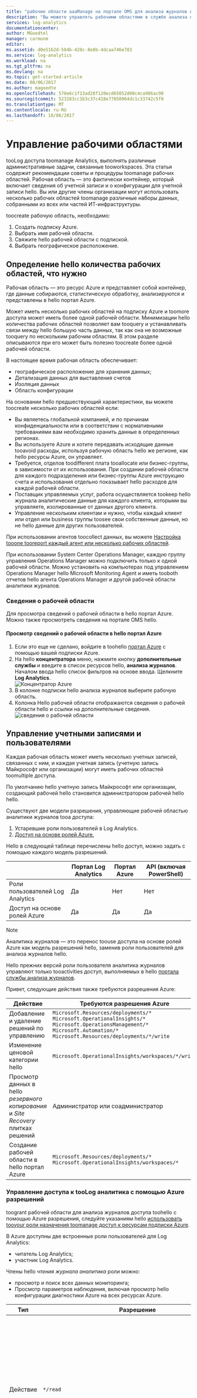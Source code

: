 ```yaml
---
title: "рабочие области aaaManage на портале OMS для анализа журналов Azure и hello | Документы Microsoft"
description: "Вы можете управлять рабочими областями в службе анализа журналов Azure и hello портал OMS с помощью разнообразных административных задач для пользователей, учетные записи, рабочие области и учетных записей Azure."
services: log-analytics
documentationcenter: 
author: MGoedtel
manager: carmonm
editor: 
ms.assetid: d0e5162d-584b-428c-8e8b-4dcaa746e783
ms.service: log-analytics
ms.workload: na
ms.tgt_pltfrm: na
ms.devlang: na
ms.topic: get-started-article
ms.date: 08/06/2017
ms.author: magoedte
ms.openlocfilehash: 570e6c1f13ad28f120ecd65052d00c4ca986ac98
ms.sourcegitcommit: 523283cc1b3c37c428e77850964dc1c33742c5f0
ms.translationtype: MT
ms.contentlocale: ru-RU
ms.lasthandoff: 10/06/2017
---
```

# <a name="manage-workspaces"></a>Управление рабочими областями

tooLog доступа toomanage Analytics, выполнять различные административные задачи, связанные tooworkspaces. Эта статья содержит рекомендации советы и процедуры toomanage рабочих областей. Рабочая область — это фактически контейнер, который включает сведения об учетной записи и о конфигурации для учетной записи hello. Вы или другие члены организации могут использовать несколько рабочих областей toomanage различные наборы данных, собранными из всех или частей ИТ-инфраструктуры.

toocreate рабочую область, необходимо:

1. Создать подписку Azure.
2. Выбрать имя рабочей области.
3. Свяжите hello рабочей области с подпиской.
4. Выбрать географическое расположение.

## <a name="determine-hello-number-of-workspaces-you-need"></a>Определение hello количества рабочих областей, что нужно
Рабочая область — это ресурс Azure и представляет собой контейнер, где данные собираются, статистическую обработку, анализируются и представлены в hello портал Azure.

Может иметь несколько рабочих областей на подписку Azure и toomore доступа может иметь более одной рабочей области. Минимизации hello количества рабочих областей позволяет вам tooquery и устанавливать связи между hello большую часть данных, так как она не возможные tooquery по нескольким рабочим областям. В этом разделе описываются при его может быть полезно toocreate более одной рабочей области.

В настоящее время рабочая область обеспечивает:

* географическое расположение для хранения данных;
* Детализация данных для выставления счетов
* Изоляция данных
* Область конфигурации

На основании hello предшествующий характеристики, вы можете toocreate несколько рабочих областей если:

* Вы являетесь глобальной компанией, и по причинам конфиденциальности или в соответствии с нормативными требованиями вам необходимо хранить данные в определенных регионах.
* Вы используете Azure и хотите передавать исходящие данные tooavoid расходы, используя рабочую область hello же регионе, как hello ресурсы Azure, он управляет.
* Требуется, отделов toodifferent плата tooallocate или бизнес-группы, в зависимости от их использования. При создании рабочей области для каждого подразделения или бизнес-группы Azure инструкцию счета и использования отдельно показывает hello расходов для каждой рабочей области.
* Поставщик управляемых услуг, работа осуществляется tookeep hello журнала аналитические данные для каждого клиента, которыми вы управляете, изолированные от данных другого клиента.
* Управление нескольким клиентам и нужно, чтобы каждый клиент или отдел или business группы toosee свои собственные данные, но не hello данные для других пользователей.

При использовании агентов toocollect данных, вы можете [Настройка tooone tooreport каждый агент или несколько рабочих областей](log-analytics-windows-agents.md).

При использовании System Center Operations Manager, каждую группу управления Operations Manager можно подключить только к одной рабочей области. Можно установить на компьютерах под управлением Operations Manager hello Microsoft Monitoring Agent и иметь tooboth отчетов hello агента Operations Manager и другой рабочей области аналитики журналов.

### <a name="workspace-information"></a>Сведения о рабочей области

Для просмотра сведений о рабочей области в hello портал Azure. Можно также просмотреть сведения на портале OMS hello.

#### <a name="view-workspace-information-in-hello-azure-portal"></a>Просмотр сведений о рабочей области в hello портал Azure

1. Если это еще не сделано, войдите в toohello [портал Azure](https://portal.azure.com) с помощью вашей подписки Azure.
2. На hello **концентратора** меню, нажмите кнопку **дополнительные службы** и введите в список ресурсов hello, **анализа журналов**. Началом ввода hello список фильтров на основе ввода. Щелкните **Log Analytics**.  
    ![Концентратор Azure](./media/log-analytics-manage-access/hub.png)  
3. В колонке подписки hello анализа журналов выберите рабочую область.
4. Колонка Hello рабочей области отображаются сведения о рабочей области hello и ссылки на дополнительные сведения.  
    ![сведения о рабочей области](./media/log-analytics-manage-access/workspace-details.png)  


## <a name="manage-accounts-and-users"></a>Управление учетными записями и пользователями
Каждая рабочая область может иметь несколько учетных записей, связанных с ним, и каждая учетная запись (учетную запись Майкрософт или организации) могут иметь рабочих областей toomultiple доступа.

По умолчанию hello учетную запись Майкрософт или организации, создающий рабочей hello становится администратором рабочей hello hello.

Существуют две модели разрешения, управляющие рабочей областью аналитики журналов tooa доступа:

1. Устаревшие роли пользователей в Log Analytics.
2. [Доступ на основе ролей Azure.](../active-directory/role-based-access-control-configure.md)

Hello в следующей таблице перечислены hello доступ, можно задать с помощью каждого модель разрешений.

|                          | Портал Log Analytics | Портал Azure | API (включая PowerShell) |
|--------------------------|----------------------|--------------|----------------------------|
| Роли пользователей Log Analytics | Да                  | Нет           | Нет                         |
| Доступ на основе ролей Azure  | Да                  | Да          | Да                        |

> [!NOTE]
> Аналитика журналов — это перенос toouse доступа на основе ролей Azure как модель разрешений hello, заменив роли пользователей для анализа журналов hello.
>
>

Hello прежних версий роли пользователя аналитика журналов управляют только tooactivities доступ, выполняемых в hello [портала службы анализа журналов](https://mms.microsoft.com).

Привет, следующие действия также требуются разрешения Azure:

| Действие                                                          | Требуются разрешения Azure | Примечания |
|-----------------------------------------------------------------|--------------------------|-------|
| Добавление и удаление решений по управлению                        | `Microsoft.Resources/deployments/*` <br> `Microsoft.OperationalInsights/*` <br> `Microsoft.OperationsManagement/*` <br> `Microsoft.Automation/*` <br> `Microsoft.Resources/deployments/*/write` | |
| Изменение ценовой категории hello                                       | `Microsoft.OperationalInsights/workspaces/*/write` | |
| Просмотр данных в hello *резервного копирования* и *Site Recovery* плитках решений | Администратор или соадминистратор | Доступ к ресурсам развернуто с помощью hello классической модели развертывания |
| Создание рабочей области в hello портал Azure                        | `Microsoft.Resources/deployments/*` <br> `Microsoft.OperationalInsights/workspaces/*` ||


### <a name="managing-access-toolog-analytics-using-azure-permissions"></a>Управление доступа к tooLog аналитика с помощью Azure разрешений
toogrant рабочей области для анализа журналов доступа toohello с помощью Azure разрешения, следуйте указаниям hello [использовать tooyour роли назначения toomanage доступ к ресурсам подписки Azure](../active-directory/role-based-access-control-configure.md).

В Azure доступны две встроенные роли пользователей для Log Analytics:
- читатель Log Analytics;
- участник Log Analytics.

Члены hello *чтения журнала аналитика* роли можно:
- просмотр и поиск всех данных мониторинга; 
- Просмотр параметров наблюдения, включая просмотр hello конфигурации диагностики Azure на всех ресурсах Azure.

| Тип    | Разрешение | Описание |
| ------- | ---------- | ----------- |
| Действие | `*/read`   | Возможность tooview все ресурсы и конфигурации ресурса. Включает просмотр следующих данных: <br> состояние расширения виртуальной машины; <br> конфигурация диагностики Azure на ресурсах; <br> все свойства и параметры всех ресурсов. |
| Действие | `Microsoft.OperationalInsights/workspaces/analytics/query/action` | Возможность tooperform v2 поиска журнала запросов |
| Действие | `Microsoft.OperationalInsights/workspaces/search/action` | Возможность поиска журналов v1 tooperform запросов |
| Действие | `Microsoft.Support/*` | Варианты поддержки tooopen возможности |
|Запрет действия | `Microsoft.OperationalInsights/workspaces/sharedKeys/read` | Предотвращает чтение рабочей ключа требуется toouse hello данных коллекции API и tooinstall агентов |


Члены hello *участника аналитика журналов* роли можно:
- чтение всех данных мониторинга; 
- создание и настройка учетных записей службы автоматизации;
- Добавление и удаление решений по управлению
- чтение ключей учетной записи хранения; 
- настройка сбора журналов из службы хранилища Azure;
- изменение параметров мониторинга ресурсов Azure, в том числе:
  - Добавление расширения tooVMs hello виртуальной Машины
  - настройка диагностики Azure на всех ресурсах Azure.

> [!NOTE] 
> Можно использовать возможности hello tooadd виртуальную машину расширения tooa виртуальной машины toogain полный контроль над виртуальной машины.

| Разрешение | Описание |
| ---------- | ----------- |
| `*/read`     | Возможность tooview все ресурсы и конфигурации ресурса. Включает просмотр следующих данных: <br> состояние расширения виртуальной машины; <br> конфигурация диагностики Azure на ресурсах; <br> все свойства и параметры всех ресурсов. |
| `Microsoft.Automation/automationAccounts/*` | Возможность toocreate и настройка учетной записи службы автоматизации Azure, включая добавление и изменение модулей Runbook |
| `Microsoft.ClassicCompute/virtualMachines/extensions/*` <br> `Microsoft.Compute/virtualMachines/extensions/*` | Добавление, обновление и удаление расширения виртуальной машины, включая расширение Microsoft Monitoring Agent hello и hello агента OMS для расширения Linux |
| `Microsoft.ClassicStorage/storageAccounts/listKeys/action` <br> `Microsoft.Storage/storageAccounts/listKeys/action` | Ключ учетной записи хранения hello представления. Необходимые журналы tooread tooconfigure анализа журналов из учетных записей хранилища Azure |
| `Microsoft.Insights/alertRules/*` | Добавление, обновление и удаление правил генерации оповещений. |
| `Microsoft.Insights/diagnosticSettings/*` | Добавление, обновление и удаление параметров диагностики в ресурсах Azure. |
| `Microsoft.OperationalInsights/*` | Добавление, обновление и удаление конфигурации рабочих областей Log Analytics. |
| `Microsoft.OperationsManagement/*` | Добавление и удаление решений по управлению. |
| `Microsoft.Resources/deployments/*` | Создание и удаление развертываний. Требуется для добавления и удаления решений, рабочих областей и учетных записей службы автоматизации. |
| `Microsoft.Resources/subscriptions/resourcegroups/deployments/*` | Создание и удаление развертываний. Требуется для добавления и удаления решений, рабочих областей и учетных записей службы автоматизации. |

tooadd и удаление пользователей tooa роли пользователя, она необходима, toohave `Microsoft.Authorization/*/Delete` и `Microsoft.Authorization/*/Write` разрешение.

Используйте toogive этих ролей пользователей в различных областях:
- Подписка — рабочие области tooall доступ в подписке hello
- Группа ресурсов — рабочей tooall доступ в группе ресурсов hello
- Ресурс - hello tooonly доступа указан рабочей области

Используйте [пользовательские роли](../active-directory/role-based-access-control-custom-roles.md) toocreate hello разрешения, требуемые на роли.

### <a name="azure-user-roles-and-log-analytics-portal-user-roles"></a>Роли пользователей Azure и роли пользователей портала Log Analytics
Если в Azure как минимум разрешение read на рабочей области аналитики журналов hello, hello портала службы анализа журналов можно открыть, щелкнув hello **портал OMS** задач при просмотре рабочей области аналитики журналов hello.

При открытии портала службы анализа журналов hello, переключении ролей пользователей прежних версий анализа журналов toousing hello. Если у вас назначение ролей на портале службы анализа журналов hello, hello службы [проверок hello Azure разрешений на рабочей области hello](https://docs.microsoft.com/rest/api/authorization/permissions#Permissions_ListForResource).
Назначение ролей на портале службы анализа журналов hello определяется с помощью следующим образом:

| Условия                                                   | Назначенная роль пользователя Log Analytics | Примечания |
|--------------------------------------------------------------|----------------------------------|-------|
| Ваша учетная запись принадлежит tooa прежних версий роли пользователя аналитика журналов     | Hello указан роли пользователя аналитика журналов | |
| Ваша учетная запись не принадлежит tooa прежних версий роли пользователя аналитика журналов <br> Разрешения полного Azure toohello рабочей (`*` разрешение <sup>1</sup>) | Администратор ||
| Ваша учетная запись не принадлежит tooa прежних версий роли пользователя аналитика журналов <br> Разрешения полного Azure toohello рабочей (`*` разрешение <sup>1</sup>) <br> *Запрещенные действия:* `Microsoft.Authorization/*/Delete` и `Microsoft.Authorization/*/Write` | Участник ||
| Ваша учетная запись не принадлежит tooa прежних версий роли пользователя аналитика журналов <br> Разрешение на чтение Azure | Только чтение ||
| Ваша учетная запись не принадлежит tooa прежних версий роли пользователя аналитика журналов <br> Не удалось распознать разрешения Azure | Только чтение ||
| Для управляемых подписок поставщика облачных решений (CSP) <br> Hello учетная запись выполнившего вход с находится в рабочей toohello Azure Active Directory, связанные hello | Администратор | Обычно hello клиента CSP |
| Для управляемых подписок поставщика облачных решений (CSP) <br> Hello учетная запись выполнившего вход с не toohello рабочей hello Azure Active Directory, связанные | Участник | Обычно hello CSP |

<sup>1</sup> ссылаться слишком[Azure разрешения](../active-directory/role-based-access-control-custom-roles.md) Дополнительные сведения о определений ролей. При оценке роли действие `*` не является эквивалентным слишком`Microsoft.OperationalInsights/workspaces/*`.

Некоторые точки tookeep помните о hello портала Azure:

* При входе на портале OMS toohello http://mms.microsoft.com вы видите hello **выберите рабочую область** списка. Этот список содержит только те рабочие области, для которых назначена роль пользователя Log Analytics. рабочие области toosee hello, у вас есть доступ к toowith Azure подписки, необходимо toospecify клиента как часть URL-адрес hello. Пример: `mms.microsoft.com/?tenant=contoso.com`. Идентификатор клиента Hello часто — этой последней части hello адрес электронной почты, используемого toosign в.
* Если требуется toonavigate напрямую tooa портал, у вас есть доступ к toousing Azure разрешения, то требуется toospecify hello ресурсов как часть URL-адреса hello. Он является возможные tooget этот URL-адрес, с помощью PowerShell.

  Например, `(Get-AzureRmOperationalInsightsWorkspace).PortalUrl`.

  Hello URL-адрес выглядит следующим образом.`https://eus.mms.microsoft.com/?tenant=contoso.com&resource=%2fsubscriptions%2faaa5159e-dcf6-890a-a702-2d2fee51c102%2fresourcegroups%2fdb-resgroup%2fproviders%2fmicrosoft.operationalinsights%2fworkspaces%2fmydemo12`

### <a name="managing-users-in-hello-oms-portal"></a>Управление пользователями на портале OMS hello
Управление пользователей и группы на hello **Управление пользователями** вкладка hello **учетные записи** страницы «hello» параметров.   

![управлять пользователями.](./media/log-analytics-manage-access/setup-workspace-manage-users.png)


#### <a name="add-a-user-tooan-existing-workspace"></a>Добавить существующую рабочую область пользователя tooan
Используйте hello, выполнив шаги tooadd tooa рабочей области пользователя или группы.

1. На портале OMS hello щелкните hello **параметры** плитки.
2. Нажмите кнопку hello **учетные записи** и нажмите кнопку hello **Управление пользователями** вкладки.
3. В hello **Управление пользователями** выберите tooadd тип учетной записи hello: **учетную запись организации**, **учетную запись Майкрософт**, **поддержки Майкрософт**.

   * Если вы выбрали учетную запись Майкрософт, введите адрес электронной почты hello hello пользователя, связанного с hello учетной записи Майкрософт.
   * Если вы выбрали учетную запись организации, ввести часть пользователя hello / псевдонима электронной почты группы и сопоставление пользователей и групп список отображается в раскрывающемся списке. Выберите пользователя или группу.
   * Используйте toogive поддержки Майкрософт при устранении неполадок в сотрудник службы поддержки Майкрософт или других toohelp tooyour рабочей области Microsoft сотрудника временный доступ.

     > [!NOTE]
     > Для наилучшей производительности hello ограничить количество hello групп Active Directory, связанных с одной toothree учетная запись OMS — одна для администраторов, один для участников и одна — для пользователей только для чтения. Использование нескольких групп может повлиять на производительность hello аналитики журналов.
     >
     >
4. Выберите тип пользователя или группу tooadd hello: **администратора**, **участника**, или **пользователя только для чтения**.  
5. Щелкните **Добавить**.

   При добавлении учетной записи Майкрософт приглашение toojoin hello рабочей отправляется toohello электронной почты, который вы указали. После hello пользователю следует инструкциям hello toojoin приглашения hello OMS, hello пользователю hello рабочей области.
   При добавлении учетной записи организации hello пользователю анализа журналов немедленно.  

#### <a name="edit-an-existing-user-type"></a>Изменение типа существующего пользователя
Можно изменить роль учетной записи пользователя, связанного с вашей учетной записью OMS hello. Возможны следующие варианты роли hello.

* *Администратор*— может управлять пользователями, просматривать все оповещения и реагировать на них, добавлять и удалять серверы.
* *Соавтор*— может просматривать все оповещения и действовать в соответствии с их содержанием, добавлять и удалять серверы.
* *Пользователь с доступом только для чтения.* Пользователи, которым назначена эта роль, не могут выполнять следующие действия:

  1. Добавлять и удалять решения. Коллекция решений Hello скрыто.
  2. Добавлять, изменять и удалять плитки на странице **Моя панель мониторинга**.
  3. Представление hello **параметры** страниц. страницы приветствия, скрыты.
  4. В представлении поиска hello, PowerBI конфигурации, сохраненные условия поиска и оповещения задач скрыты.

#### <a name="tooedit-an-account"></a>tooedit учетную запись
1. На портале OMS hello щелкните hello **параметры** плитки.
2. Нажмите кнопку hello **учетные записи** и нажмите кнопку hello **Управление пользователями** вкладки.
3. Выберите для пользователя hello, что следует toochange роль hello.
4. В диалоговом окне подтверждения hello, нажмите кнопку **Да**.

### <a name="remove-a-user-from-a-workspace"></a>Удаление пользователя из рабочей области
Используйте hello следующую tooremove действия пользователя из рабочей области. Удаление пользователя hello закроют рабочую область hello. Вместо этого они удалят связь hello данного пользователя и hello рабочей области. Если пользователь связан с несколькими рабочими областями, этот пользователь по-прежнему можно войти в tooOMS и просмотра их рабочих областей.

1. На портале OMS hello щелкните hello **параметры** плитки.
2. Нажмите кнопку hello **учетные записи** и нажмите кнопку hello **Управление пользователями** вкладки.
3. Нажмите кнопку **удалить** следующее имя пользователя toohello, что требуется tooremove.
4. В диалоговом окне подтверждения hello, нажмите кнопку **Да**.

### <a name="add-a-group-tooan-existing-workspace"></a>Добавить существующую рабочую область группы tooan
1. В предшествующих раздел «tooadd существующую рабочую область пользователя tooan» hello выполните шаги 1 – 4.
2. В разделе **Выберите группу или пользователя** выберите **Группа**.  
   ![Добавить существующую рабочую область группы tooan](./media/log-analytics-manage-access/add-group.png)
3. Введите hello отображаемое имя или адрес электронной почты для группы hello хотелось бы tooadd.
4. Выберите в списке результатов hello hello группы и нажмите кнопку **добавить**.

## <a name="link-an-existing-workspace-tooan-azure-subscription"></a>Связывание существующей рабочей области tooan подписки Azure
Все рабочие области, созданные после 26 сентября 2016 года должно быть tooan связанной подписки Azure во время создания. Рабочими областями, созданными до этой даты должен быть связанного tooa рабочей области, при входе. При создании рабочей hello из hello портал Azure или при подключении к рабочей области tooan подписки Azure, Azure Active Directory связывается с учетной записью организации.

### <a name="toolink-a-workspace-tooan-azure-subscription-in-hello-oms-portal"></a>toolink рабочей tooan подписки Azure на портале OMS hello

- При входе в портал OMS hello все запрашиваемые tooselect подписки Azure. Выберите подписку hello рабочей tooyour toolink и нажмите кнопку **ссылку**.  
    ![связывание подписки Azure](./media/log-analytics-manage-access/required-link.png)

    > [!IMPORTANT]
    > toolink рабочей области учетной записи Azure необходимо иметь доступа к рабочей области toohello хотелось бы toolink.  Другими словами, должен быть hello учетная запись, используемая tooaccess hello портал Azure **hello же** использовать tooaccess hello рабочей учетной записью hello. См. в противном случае [добавить существующую рабочую область пользователя tooan](#add-a-user-to-an-existing-workspace).

### <a name="toolink-a-workspace-tooan-azure-subscription-in-hello-azure-portal"></a>toolink рабочей tooan подписку Azure в hello портал Azure
1. Вход в hello [портал Azure](http://portal.azure.com).
2. Найдите и выберите пункт **Log Analytics**.
3. Появится список имеющихся рабочих областей. Щелкните **Добавить**.  
   ![список рабочих областей](./media/log-analytics-manage-access/manage-access-link-azure01.png)
4. В разделе **OMS Workspace** (Рабочая область OMS) щелкните **Or link existing** (Связать существующую).  
   ![связать существующую](./media/log-analytics-manage-access/manage-access-link-azure02.png)
5. Щелкните **Настроить необходимые параметры**.  
   ![configure required settings](./media/log-analytics-manage-access/manage-access-link-azure03.png)
6. Вы увидите, что hello список рабочих областей, которые не связаны еще tooyour учетная запись Azure. Выберите рабочую область.  
   ![выбрать рабочие области](./media/log-analytics-manage-access/manage-access-link-azure04.png)
7. При необходимости можно изменить значения следующих элементов hello.
   * Подписки
   * Группа ресурсов
   * Расположение
   * Ценовая категория   
     ![изменить значения](./media/log-analytics-manage-access/manage-access-link-azure05.png)
8. Нажмите кнопку **ОК**. Рабочая область Hello теперь — связанного tooyour учетная запись Azure.

> [!NOTE]
> Если вы не видите рабочую область hello хотелось бы toolink, то подписки Azure не имеет доступа к рабочей области toohello, созданные с помощью портала OMS hello.  toothis учетная запись доступа к toogrant из портала OMS hello. в разделе [добавить существующую рабочую область пользователя tooan](#add-a-user-to-an-existing-workspace).
>
>

## <a name="upgrade-a-workspace-tooa-paid-plan"></a>Обновление рабочей области tooa платного плана
Рабочая область OMS поддерживает три типа плана: **Бесплатный**, **Автономный** и **OMS**.  Если вы работаете с hello *Free* плана, не существует ограничение в 500 МБ в день отправки tooLog Analytics.  Если превысить это значение, toochange необходимо tooavoid плана tooa платная вашей рабочей области, сбор данных, которые превышают этот предел не. Тарифный план можно изменить в любое время.  Дополнительные сведения о ценах на OMS см. [здесь](https://www.microsoft.com/en-us/cloud-platform/operations-management-suite-pricing).

### <a name="using-entitlements-from-an-oms-subscription"></a>Использование прав из подписки OMS
toouse hello прав, полученные от приобретения OMS E1, OMS E2 OMS или надстройку OMS для System Center, выберите hello *OMS* плана аналитики журналов OMS.

При покупке подписки OMS hello прав добавляются tooyour соглашение Enterprise Agreement. Любой подписке Azure, созданный в рамках настоящего соглашения можно использовать hello прав. Все рабочие области на эти подписки с помощью прав OMS hello.

tooensure, что использование рабочей области — примененных tooyour прав из hello OMS подписку, необходимо:

1. Создать рабочую область в подписку Azure, который является частью соглашения Enterprise, включающего подписки OMS hello hello
2. Выберите hello *OMS* плана для hello рабочей области

> [!NOTE]
> Если рабочую область была создана до 26 сентября 2016 года и аналитики журналов ценовой план *Premium*, а затем этой рабочей области используется прав из надстройки OMS hello для System Center. Можно также использовать ваши права, изменив toohello *OMS* ценовой категории.
>
>

Подписка прав Hello OMS, не отображаются в hello Azure или портал OMS. Вы увидите прав и использования в приветствия корпоративного портала.  

Если вам требуется toochange hello подписки Azure, связанного с вашей рабочей области, можно использовать hello Azure PowerShell [Move-AzureRmResource](https://msdn.microsoft.com/library/mt652516.aspx) командлета.

### <a name="using-azure-commitment-from-an-enterprise-agreement"></a>Использование подписки Azure в рамках соглашения Enterprise
Если у вас подписка OMS, вы платите за каждый компонент OMS отдельно и использование hello отображается в счете Azure.

При наличии Azure денежных обязательств на toowhich регистрации enterprise hello связанных подписок Azure, использования аналитики журналов будет автоматически Дебет от hello оставшиеся денежные фиксации.

При необходимости toochange hello подписку Azure, hello рабочая область связана с, можно использовать hello Azure PowerShell [Move-AzureRmResource](https://msdn.microsoft.com/library/mt652516.aspx) командлета.  

### <a name="change-a-workspace-tooa-paid-pricing-tier-in-hello-azure-portal"></a>Изменение рабочей области tooa, платная цен в hello портал Azure
1. Вход в hello [портал Azure](http://portal.azure.com).
2. Найдите и выберите пункт **Log Analytics**.
3. Появится список имеющихся рабочих областей. Выберите рабочую область.  
4. В колонке hello рабочей области в разделе **Общие**, нажмите кнопку **Ценовая категория**.  
5. В разделе **Ценовая категория** щелкните ценовую категорию и нажмите кнопку **Выбрать**.  
    ![выбрать план](./media/log-analytics-manage-access/manage-access-change-plan03.png)
6. При обновлении представления на hello портал Azure, вы видите **Ценовая категория** обновлен для выбранного уровня hello.  
    ![обновленный план](./media/log-analytics-manage-access/manage-access-change-plan04.png)

> [!NOTE]
> Если рабочая область — это связанный tooan учетной записи автоматизации, перед выбором hello *автономные (в ГБ)* ценового уровня необходимо удалить какие-либо **автоматизации и управления** решения и удалить связь hello автоматизации Учетная запись. В колонке hello рабочей области в разделе **Общие**, нажмите кнопку **решения** решения toosee и delete. hello toounlink учетной записи автоматизации, щелкните имя учетной записи автоматизации на hello hello hello **Ценовая категория** колонку.
>
>

### <a name="change-a-workspace-tooa-paid-pricing-tier-in-hello-oms-portal"></a>Изменение рабочей области tooa, платная цен на портале OMS hello

toochange hello ценовой категории с помощью портала OMS hello, необходимо иметь подписку Azure.

1. На портале OMS hello щелкните hello **параметры** плитки.
2. Нажмите кнопку hello **учетные записи** и нажмите кнопку hello **подписки Azure и план данных** вкладку.
3. Щелкните ценовой категории требуется toouse hello.
4. Щелкните **Сохранить**.  
   ![Подписки и тарифные планы](./media/log-analytics-manage-access/subscription-tab.png)

Новая схема данных отображается в hello ленты портала OMS hello верхней части веб-страницы.

![Лента OMS](./media/log-analytics-manage-access/data-plan-changed.png)


## <a name="change-how-long-log-analytics-stores-data"></a>Изменение периода хранения данных в Log Analytics

На hello бесплатной ценовой категории аналитика журналов делает доступными hello последних семи дней данных.
На hello ценовой категории Standard аналитика журналов делает доступными hello последние 30 дней данных.
В ценовой категории "премиум" hello анализа журналов делает доступными hello последние 365 дней данных.
На автономный hello и OMS ценовым категориям, по умолчанию служба аналитики журналов делает доступных hello последние 31 день данных.

При использовании автономного hello и уровней цены на OMS, можно сохранить данные (730 дней) too2 года. Данные, хранящиеся дольше, чем по умолчанию hello 31 день влечет за собой издержки хранения данных. Дополнительные сведения о ценах см. на странице [цен за превышение](https://azure.microsoft.com/pricing/details/log-analytics/).

Длина hello toochange хранения данных:

1. Вход в hello [портал Azure](http://portal.azure.com).
2. Найдите и выберите пункт **Log Analytics**.
3. Появится список имеющихся рабочих областей. Выберите рабочую область.  
4. В колонке hello рабочей области в разделе **Общие**, нажмите кнопку **хранения**.  
5. Используйте ползунок tooincrease hello или уменьшить hello число дней хранения и нажмите кнопку **Сохранить**.  
    ![изменение периода хранения](./media/log-analytics-manage-access/manage-access-change-retention01.png)

## <a name="change-an-azure-active-directory-organization-for-a-workspace"></a>Изменение организации Azure Active Directory для рабочей области

Организацию Azure Active Directory для рабочей области можно изменить. Изменение hello организации Azure Active Directory позволяет tooadd пользователей и группы из этой рабочей области toohello каталога.

### <a name="toochange-hello-azure-active-directory-organization-for-a-workspace"></a>hello toochange организации Azure Active Directory для рабочей области

1. На странице параметров hello hello портала OMS, щелкните **учетные записи** и нажмите кнопку hello **Управление пользователями** вкладки.  
2. Просмотрите hello сведения об учетных записях организации и нажмите кнопку **изменений организации**.  
    ![изменение организации](./media/log-analytics-manage-access/manage-access-add-adorg01.png)
3. Введите сведения об удостоверении hello hello администратора домена Azure Active Directory. После этого появится сообщение с подтверждением того, что рабочая область — это связанный tooyour домена Azure Active Directory.  
    ![подтверждение связанной рабочей области](./media/log-analytics-manage-access/manage-access-add-adorg02.png)


## <a name="delete-a-log-analytics-workspace"></a>Удаление рабочей области Log Analytics
При удалении рабочей области аналитики журналов, все связанные с данными, tooyour рабочей области удаляется из hello службой OMS в течение 30 дней.

Если вы являетесь администратором и имеется несколько пользователей, связанных с рабочей областью hello, hello взаимосвязь между пользователями и рабочей области hello будет нарушена. Если пользователи hello связаны с другими рабочими областями, они смогут продолжить использовать службу OMS в этих рабочих областях. Тем не менее если они не связаны с другими рабочими областями, им нужно toocreate toouse рабочей области OMS.

### <a name="toodelete-a-workspace"></a>toodelete рабочей области
1. Вход в hello [портал Azure](http://portal.azure.com).
2. Найдите и выберите пункт **Log Analytics**.
3. Появится список имеющихся рабочих областей. Выберите рабочую область hello, которое следует toodelete.
4. В колонке hello рабочей области, щелкните **удалить**.  
    ![delete](./media/log-analytics-manage-access/delete-workspace01.png)
5. В диалоговом окне подтверждения рабочей delete hello, нажмите кнопку **Да**.

## <a name="next-steps"></a>Дальнейшие действия
* В разделе [tooLog компьютеров Windows для подключения аналитики](log-analytics-windows-agents.md) tooadd агентов и сбора данных.
* [Добавление решений анализа журналов из коллекции решений hello](log-analytics-add-solutions.md) tooadd функциональные возможности и сбора данных.
* [Настройка параметров прокси-сервера и брандмауэра в службе анализа журналов](log-analytics-proxy-firewall.md) Если ваша организация использует прокси-сервер или брандмауэр, чтобы агенты могли взаимодействовать с hello службы анализа журналов.
